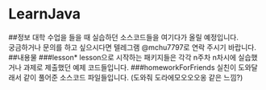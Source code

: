 # LearnJava
##정보
대학 수업을 들을 때 실습하던 소스코드들을 여기다가 올릴 예정입니다.  
궁금하거나 문의를 하고 싶으시다면 텔레그램 @mchu7797로 연락 주시기 바랍니다.  
##내용물
###lesson*
lesson으로 시작하는 패키지들은 각각 n주차 n차시에 실습했거나 과제로 제출했던 예제 코드들입니다.
###homeworkForFriends
실친이 도와달래서 같이 풀어준 소스코드 파일들입니다. (도와줘 도라에모오오오옹 같은 느낌?)
